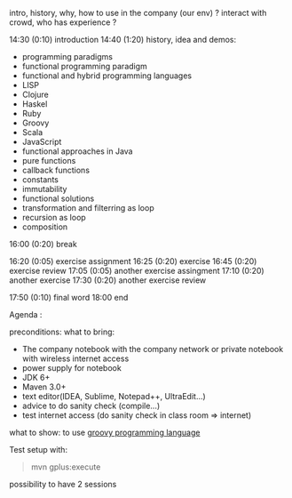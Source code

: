 intro, history, why, how to use in the company (our env) ? interact with crowd, who has experience ?

14:30 (0:10) introduction
14:40 (1:20) history, idea and demos:
- programming paradigms
- functional programming paradigm
- functional and hybrid programming languages
 - LISP
 - Clojure
 - Haskel
 - Ruby
 - Groovy
 - Scala
 - JavaScript
- functional approaches in Java
 - pure functions
 - callback functions
 - constants
 - immutability
- functional solutions
 - transformation and filterring as loop
 - recursion as loop
 - composition

16:00 (0:20) break

16:20 (0:05) exercise assignment
16:25 (0:20) exercise
16:45 (0:20) exercise review
17:05 (0:05) another exercise assingment
17:10 (0:20) another exercise
17:30 (0:20) another exercise review

17:50 (0:10) final word
18:00 end


Agenda :

preconditions:
what to bring:
- The company notebook with the company network or private notebook with wireless internet access
- power supply for notebook
- JDK 6+
- Maven 3.0+
- text editor(IDEA, Sublime, Notepad++, UltraEdit...)
- advice to do sanity check (compile...)
- test internet access (do sanity check in class room => internet)

what to show:
to use [groovy programming language](http://www.groovy-lang.org/)

Test setup with:
> mvn gplus:execute

possibility to have 2 sessions
